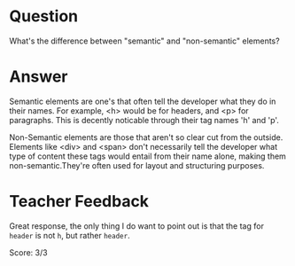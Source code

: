 # Question

What's the difference between "semantic" and "non-semantic" elements?

# Answer

Semantic elements are one's that often tell the developer what they do in their names. For example, \<h> would be for headers, and \<p> for paragraphs. This is decently noticable through their tag names 'h' and 'p'.

Non-Semantic elements are those that aren't so clear cut from the outside. Elements like \<div> and \<span> don't necessarily tell the developer what type of content these tags would entail from their name alone, making them non-semantic.They're often used for layout and structuring purposes.

# Teacher Feedback

Great response, the only thing I do want to point out is that the tag for `header` is not `h`, but rather `header`.

Score: 3/3